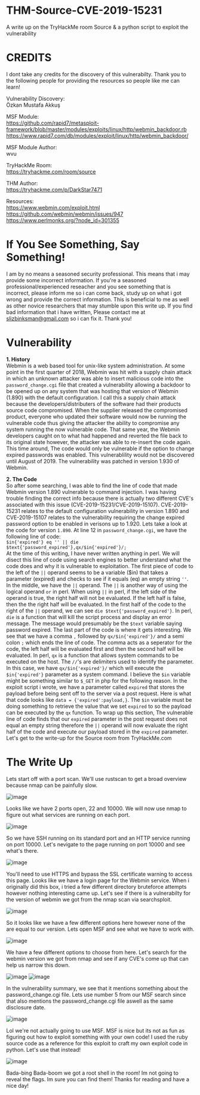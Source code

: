 # THM-Source-CVE-2019-15231
A write up on the TryHackMe room Source &amp; a python script to exploit the vulnerability

# CREDITS
I dont take any credits for the discovery of this vulnerabilty. Thank you to the following people for providing the resources so people like me can learn!

Vulnerability Discovery:  
Özkan Mustafa Akkuş

MSF Module:  
https://github.com/rapid7/metasploit-framework/blob/master/modules/exploits/linux/http/webmin_backdoor.rb  
https://www.rapid7.com/db/modules/exploit/linux/http/webmin_backdoor/  

MSF Module Author:  
wvu  

TryHackMe Room:  
https://tryhackme.com/room/source    

THM Author:  
https://tryhackme.com/p/DarkStar7471  

Resources:  
https://www.webmin.com/exploit.html  
https://github.com/webmin/webmin/issues/947  
https://www.perlmonks.org/?node_id=301355  

# If You See Something, Say Something!
I am by no means a seasoned security professional. This means that i may provide some incorrect information. If you're a seasoned professional/experienced reseacher and you see something that is incorrect, please inform me so i can come back, study up on what i got wrong and provide the correct information. This is beneficial to me as well as other novice researchers that may stumble upon this write up. If you find bad information that i have written, Please contact me at slizbinksman@gmail.com so i can fix it. Thank you!

# Vulnerability
**1. History**  
Webmin is a web based tool for unix-like system administration. At some point in the first quarter of 2018, Webmin was hit with a supply chain attack in which an unknown attacker was able to insert malicious code into the `password_change.cgi` file that created a vulnerability allowing a backdoor to be opened up on any system that was hosting that version of Webmin (1.890) with the default configuration. I call this a supply chain attack because the developers/distributers of the software had their products source code compromised. When the supplier released the compromised product, everyone who updated their software would now be running the vulnerable code thus giving the attacker the ability to compromise any system running the now vulnerable code. That same year, the Webmin developers caught on to what had happened and reverted the file back to its original state however, the attacker was able to re-insert the code again. This time around, The code would only be vulnerable if the option to change expired passwords was enabled. This vulnerablility would not be discovered until August of 2019. The vulnerability was patched in version 1.930 of Webmin.

**2. The Code**  
So after some searching, I was able to find the line of code that made Webmin version 1.890 vulnerable to command injection. I was having trouble finding the correct info because there is actually two different CVE's associated with this issue (CVE-2019-15231/CVE-2019-15107). CVE-2019-15231 relates to the default configuration vulnerability in version 1.890 and CVE-2019-15107 relates to the vulnerability requiring the change expired password option to be enabled in verisons up to 1.920. Lets take a look at the code for version ```1.890```. At line 12 in ```password_change.cgi```, we have the following line of code:  
```$in{'expired'} eq '' || die $text{'password_expired'},qx/$in{'expired'}/;```  
At the time of this writing, I have never written anything in perl. We will disect this line of code using search engines to better understand what the code does and why it is vulnerable to exploitation. The first piece of code to the left of the ```||``` operand seems to be a variable ($in) that takes a parameter (expired) and checks to see if it equals (eq) an empty string ```''```. In the middle, we have the ```||``` operand. The ``||`` is another way of using the logical operand ``or`` in perl. When using `||` in perl, if the left side of the operand is true, the right half will not be evaluated. If the left half is false, then the the right half will be evaluated. In the first half of the code to the right of the `||` operand, we can see `die $text{'password_expired'}`. In perl, `die` is a function that will kill the script process and display an error message. The message would presumably be the `$text` variable saying password expired. The last part of the code is where it gets interesting. We see that we have a comma `,` followed by `qx/$in{'expired'}/` and a semi colon `;` which ends the line of code. The comma acts as a seperator for the code, the left half will be evaluated first and then the second half will be evaluated. In perl, `qx` is a function that allows system commands to be executed on the host. The `//`'s are delimiters used to identify the parameter. In this case, we have `qx/$in{'expired'}/` which will execute the `$in{'expired'}` parameter as a system command. I believe the `$in` variable might be something similar to `$_GET` in php for the following reason. In the exploit script i wrote, we have a parameter called `expired` that stores the payload before being sent off to the server via a post request. Here is what that code looks like `data = {'expired':payload,}`. The `$in` variable must be doing something to retrieve the value that we set `expired` to so the payload can be executed by the `qx` function. To wrap up this section, The vulnerable line of code finds that our `expired` parameter in the post request does not equal an empty string therefore the `||` operand will now evaluate the right half of the code and execute our payload stored in the `expired` parameter. Let's get to the write-up for the Source room from TryHackMe.com
# The Write Up
Lets start off with a port scan. We'll use rustscan to get a broad overview because nmap can be painfully slow.

![image](https://user-images.githubusercontent.com/90923369/141699915-64f4fe55-63d1-45ed-beee-c25ad882b2ae.png)  

Looks like we have 2 ports open, 22 and 10000. We will now use nmap to figure out what services are running on each port.  

![image](https://user-images.githubusercontent.com/90923369/141700090-641b8108-fbf6-4e74-9312-adfb85589523.png)  

So we have SSH running on its standard port and an HTTP service running on port 10000. Let's nevigate to the page running on port 10000 and see what's there.

![image](https://user-images.githubusercontent.com/90923369/141700240-c57f8ef2-07ca-4ae2-a167-dcd1a2ec38d5.png)

You'll need to use HTTPS and bypass the SSL certificate warning to access this page. Looks like we have a login page for the Webmin service. When i originally did this box, i tried a few different directory bruteforce attempts however nothing interesting came up. Let's see if there is a vulnerabilty for the version of webmin we got from the nmap scan via searchsploit.

![image](https://user-images.githubusercontent.com/90923369/141700592-75c64d96-cf80-4e6f-ad64-7ceb5f0485a9.png)

So it looks like we have a few different options here however none of the are equal to our version. Lets open MSF and see what we have to work with.

![image](https://user-images.githubusercontent.com/90923369/141700664-cd40d7e8-ddbf-47a6-a077-91e1bb57d651.png)

We have a few different options to choose from here. Let's search for the webmin version we got from nmap and see if any CVE's come up that can help us narrow this down.

![image](https://user-images.githubusercontent.com/90923369/141805099-722e88d3-68d8-40b9-8f7d-6fcf80a3c414.png)
![image](https://user-images.githubusercontent.com/90923369/141700811-7ae5facf-b2ff-4991-b086-cac4c2f83cb4.png)

In the vulnerability summary, we see that it mentions something about the password_change.cgi file. Lets use number 5 from our MSF search since that also mentions the password_change.cgi file aswell as the same disclosure date.

![image](https://user-images.githubusercontent.com/90923369/141700945-fc3ee5da-2bd0-4bf2-92e8-5d951f13eb5b.png)

Lol we're not actually going to use MSF. MSF is nice but its not as fun as figuring out how to exploit something with your own code! I used the ruby source code as a reference for this exploit to craft my own exploit code in python. Let's use that instead!

![image](https://user-images.githubusercontent.com/90923369/141701656-dd6d7601-35b9-493c-b3d6-6008d09cd53f.png)

Bada-bing Bada-boom we got a root shell in the room! Im not going to reveal the flags. Im sure you can find them! Thanks for reading and have a nice day!
